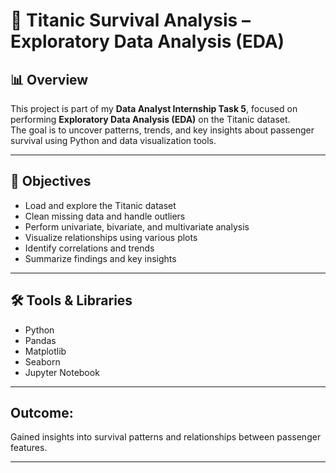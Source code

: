 # 🚢 Titanic Survival Analysis – Exploratory Data Analysis (EDA)

## 📊 Overview
This project is part of my **Data Analyst Internship Task 5**, focused on performing **Exploratory Data Analysis (EDA)** on the Titanic dataset.  
The goal is to uncover patterns, trends, and key insights about passenger survival using Python and data visualization tools.

---

## 🧪 Objectives
- Load and explore the Titanic dataset
- Clean missing data and handle outliers
- Perform univariate, bivariate, and multivariate analysis
- Visualize relationships using various plots
- Identify correlations and trends
- Summarize findings and key insights

---

## 🛠️ Tools & Libraries
- Python  
- Pandas  
- Matplotlib  
- Seaborn  
- Jupyter Notebook

---
## Outcome:
Gained insights into survival patterns and relationships between passenger features.

---
